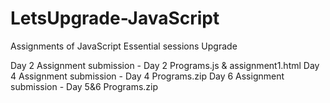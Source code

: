# LetsUpgrade-JavaScript
Assignments of JavaScript Essential sessions Upgrade

Day 2  Assignment submission - Day 2 Programs.js & assignment1.html
Day 4  Assignment submission - Day 4 Programs.zip
Day 6 Assignment submission - Day 5&6 Programs.zip
